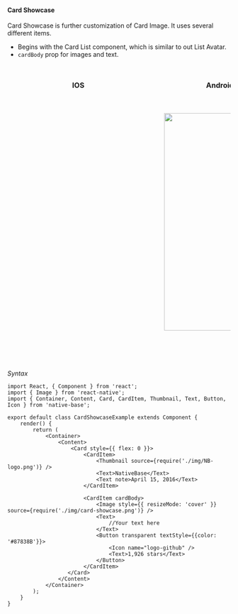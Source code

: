 #### Card Showcase

Card Showcase is further customization of Card Image. It uses several different items.
* Begins with the Card List component, which is similar to out List Avatar.
* <code>cardBody</code> prop for images and text.

<br />
    <table>
      <thead>
        <tr style="border-style: hidden">
          <th style="border-style: hidden; padding-right: 34px;">IOS</th>
          <th style="padding-right: 140px;">Android</th>
        </tr>
      </thead>
      <thead>
        <tr style="border-style: hidden">
          <th style="border-style: hidden"><div style="background: url(../../assets/iphone.png) no-repeat; padding: 63px 20px 100px 18px; width: 292px"><img src="https://raw.githubusercontent.com/GeekyAnts/NativeBase-KitchenSink/0.5.13/Screenshots/iOS/card-showcase.png" alt="" /></div></th>
          <th><div style="background: url(../../assets/android.png) no-repeat; padding: 45px 118px 68px 0px; background-size: 292px 576px;"><img height="490" width="266" src="https://raw.githubusercontent.com/GeekyAnts/NativeBase-KitchenSink/0.5.13/Screenshots/android/card-showcase.png" alt="" /></div></th>
        </tr>
      </thead>
    </table>

*Syntax*

<pre class="line-numbers"><code class="language-jsx">import React, { Component } from 'react';
import { Image } from 'react-native';
import { Container, Content, Card, CardItem, Thumbnail, Text, Button, Icon } from 'native-base';
​
export default class CardShowcaseExample extends Component {
    render() {
        return (
            &lt;Container>
                &lt;Content>
                    &lt;Card style=&#123;{ flex: 0 }}>
                        &lt;CardItem>
                            &lt;Thumbnail source={require('./img/NB-logo.png')} />
                            &lt;Text>NativeBase&lt;/Text>
                            &lt;Text note>April 15, 2016&lt;/Text>
                        &lt;/CardItem>

                        &lt;CardItem cardBody>
                            &lt;Image style=&#123;{ resizeMode: 'cover' }} source={require('./img/card-showcase.png')} />
                            &lt;Text>
                                //Your text here
                            &lt;/Text>
                            &lt;Button transparent textStyle=&#123;{color: '#87838B'}}>
                                &lt;Icon name="logo-github" />
                                &lt;Text>1,926 stars&lt;/Text>
                            &lt;/Button>
                        &lt;/CardItem>
                   &lt;/Card>
                &lt;/Content>
            &lt;/Container>
        );
    }
}</code></pre>
